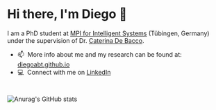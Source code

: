 # Hi there, I'm Diego 👋


I am a PhD student at [MPI for Intelligent Systems](https://is.mpg.de/) (Tübingen, Germany) under the supervision of  Dr. [Caterina De Bacco](https://www.cdebacco.com/).



- :mailbox: &nbsp;More info about me and my research can be found at: [diegoabt.github.io](https://diegoabt.github.io/)
- :computer: &nbsp;Connect with me on [LinkedIn]

#
![Anurag's GitHub stats](https://github-readme-stats-ten-gilt.vercel.app/api?username=diegoabt&hide=issues&show_icons=true&count_private=true)


<!--
**diegoabt/diegoabt** is a ✨ _special_ ✨ repository because its `README.md` (this file) appears on your GitHub profile.

Here are some ideas to get you started:

- 🔭 I’m currently working on ...
- 🌱 I’m currently learning ...
- 👯 I’m looking to collaborate on ...
- 🤔 I’m looking for help with ...
- 💬 Ask me about ...
- 📫 How to reach me: ...
- 😄 Pronouns: ...
- ⚡ Fun fact: ...
-->

<!-- links -->

[linkedin]: https://www.linkedin.com/in/diego-baptista-theuerkauf/ "Diego Baptista Theuerkauf"
